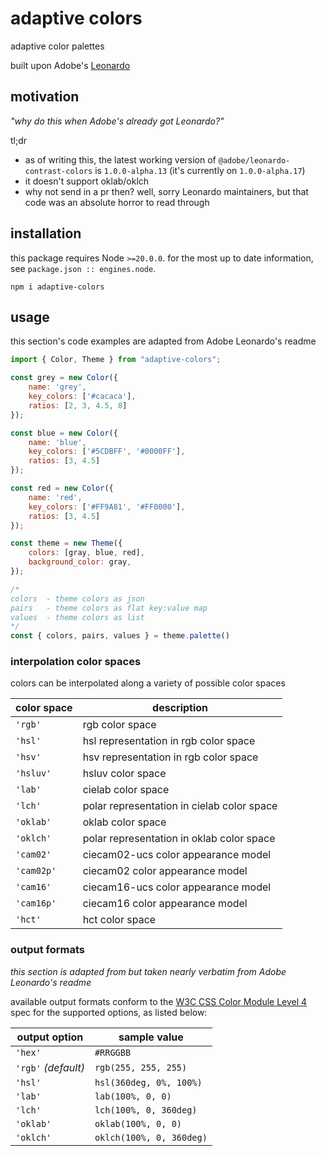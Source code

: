 # adaptive colors

adaptive color palettes

built upon Adobe's [Leonardo](https://github.com/adobe/leonardo)

## motivation

_"why do this when Adobe's already got Leonardo?"_

tl;dr

- as of writing this, the latest working version of `@adobe/leonardo-contrast-colors` is `1.0.0-alpha.13` (it's currently on `1.0.0-alpha.17`)
- it doesn't support oklab/oklch
- why not send in a pr then?  well, sorry Leonardo maintainers, but that code was an absolute horror to read through

## installation

this package requires Node `>=20.0.0`.
for the most up to date information, see `package.json :: engines.node`.

```
npm i adaptive-colors
```

## usage

this section's code examples are adapted from Adobe Leonardo's readme

```js
import { Color, Theme } from "adaptive-colors";

const grey = new Color({
    name: 'grey',
    key_colors: ['#cacaca'],
    ratios: [2, 3, 4.5, 8]
});

const blue = new Color({
    name: 'blue',
    key_colors: ['#5CDBFF', '#0000FF'],
    ratios: [3, 4.5]
});

const red = new Color({
    name: 'red',
    key_colors: ['#FF9A81', '#FF0000'],
    ratios: [3, 4.5]
});

const theme = new Theme({
    colors: [gray, blue, red],
    background_color: gray,
});

/*
colors  - theme colors as json
pairs   - theme colors as flat key:value map
values  - theme colors as list
*/
const { colors, pairs, values } = theme.palette()
```

### interpolation color spaces

colors can be interpolated along a variety of possible color spaces

| color space | description                                |
| ----------- | ------------------------------------------ |
| `'rgb'`     | rgb color space                            |
| `'hsl'`     | hsl representation in rgb color space      |
| `'hsv'`     | hsv representation in rgb color space      |
| `'hsluv'`   | hsluv color space                          |
| `'lab'`     | cielab color space                         |
| `'lch'`     | polar representation in cielab color space |
| `'oklab'`   | oklab color space                          |
| `'oklch'`   | polar representation in oklab color space  |
| `'cam02'`   | ciecam02-ucs color appearance model        |
| `'cam02p'`  | ciecam02 color appearance model            |
| `'cam16'`   | ciecam16-ucs color appearance model        |
| `'cam16p'`  | ciecam16 color appearance model            |
| `'hct'`     | hct color space                            |

### output formats

_this section is adapted from but taken nearly verbatim from Adobe Leonardo's readme_

available output formats conform to the [W3C CSS Color Module Level 4]((https://www.w3.org/TR/css-color-4/)) spec for the supported options, as listed below:

| output option       | sample value             |
| ------------------- | ------------------------ |
| `'hex'`             | `#RRGGBB`                |
| `'rgb'` _(default)_ | `rgb(255, 255, 255)`     |
| `'hsl'`             | `hsl(360deg, 0%, 100%)`  |
| `'lab'`             | `lab(100%, 0, 0)`        |
| `'lch'`             | `lch(100%, 0, 360deg)`   |
| `'oklab'`           | `oklab(100%, 0, 0)`      |
| `'oklch'`           | `oklch(100%, 0, 360deg)` |